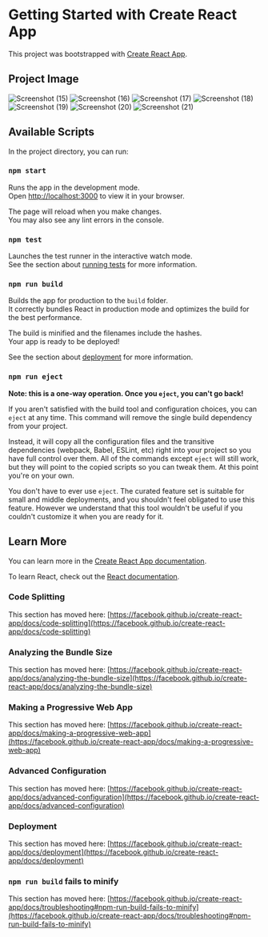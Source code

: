 # Getting Started with Create React App

This project was bootstrapped with [Create React App](https://github.com/facebook/create-react-app).


## Project Image
![Screenshot (15)](https://user-images.githubusercontent.com/49789096/213693167-4e6cf282-6093-4496-8918-a7d2c27596f9.png)
![Screenshot (16)](https://user-images.githubusercontent.com/49789096/213693181-0a475418-7b2a-4b3e-a889-2ea9ec47295b.png)
![Screenshot (17)](https://user-images.githubusercontent.com/49789096/213693183-69baa5fa-4e02-4f42-9414-a0ecf1c4bce0.png)
![Screenshot (18)](https://user-images.githubusercontent.com/49789096/213693185-caa4e614-34f5-4fa5-811c-af505e248381.png)
![Screenshot (19)](https://user-images.githubusercontent.com/49789096/213693186-c65900e4-852a-400d-abb0-c7bb03941d31.png)
![Screenshot (20)](https://user-images.githubusercontent.com/49789096/213693193-76b1baf9-39bd-45fd-951a-018c6d573745.png)
![Screenshot (21)](https://user-images.githubusercontent.com/49789096/213693198-b7508228-ac93-4be6-a2bf-61d909eba46a.png)



## Available Scripts

In the project directory, you can run:

### `npm start`

Runs the app in the development mode.\
Open [http://localhost:3000](http://localhost:3000) to view it in your browser.

The page will reload when you make changes.\
You may also see any lint errors in the console.

### `npm test`

Launches the test runner in the interactive watch mode.\
See the section about [running tests](https://facebook.github.io/create-react-app/docs/running-tests) for more information.

### `npm run build`

Builds the app for production to the `build` folder.\
It correctly bundles React in production mode and optimizes the build for the best performance.

The build is minified and the filenames include the hashes.\
Your app is ready to be deployed!

See the section about [deployment](https://facebook.github.io/create-react-app/docs/deployment) for more information.

### `npm run eject`

**Note: this is a one-way operation. Once you `eject`, you can't go back!**

If you aren't satisfied with the build tool and configuration choices, you can `eject` at any time. This command will remove the single build dependency from your project.

Instead, it will copy all the configuration files and the transitive dependencies (webpack, Babel, ESLint, etc) right into your project so you have full control over them. All of the commands except `eject` will still work, but they will point to the copied scripts so you can tweak them. At this point you're on your own.

You don't have to ever use `eject`. The curated feature set is suitable for small and middle deployments, and you shouldn't feel obligated to use this feature. However we understand that this tool wouldn't be useful if you couldn't customize it when you are ready for it.

## Learn More

You can learn more in the [Create React App documentation](https://facebook.github.io/create-react-app/docs/getting-started).

To learn React, check out the [React documentation](https://reactjs.org/).

### Code Splitting

This section has moved here: [https://facebook.github.io/create-react-app/docs/code-splitting](https://facebook.github.io/create-react-app/docs/code-splitting)

### Analyzing the Bundle Size

This section has moved here: [https://facebook.github.io/create-react-app/docs/analyzing-the-bundle-size](https://facebook.github.io/create-react-app/docs/analyzing-the-bundle-size)

### Making a Progressive Web App

This section has moved here: [https://facebook.github.io/create-react-app/docs/making-a-progressive-web-app](https://facebook.github.io/create-react-app/docs/making-a-progressive-web-app)

### Advanced Configuration

This section has moved here: [https://facebook.github.io/create-react-app/docs/advanced-configuration](https://facebook.github.io/create-react-app/docs/advanced-configuration)

### Deployment

This section has moved here: [https://facebook.github.io/create-react-app/docs/deployment](https://facebook.github.io/create-react-app/docs/deployment)

### `npm run build` fails to minify

This section has moved here: [https://facebook.github.io/create-react-app/docs/troubleshooting#npm-run-build-fails-to-minify](https://facebook.github.io/create-react-app/docs/troubleshooting#npm-run-build-fails-to-minify)

